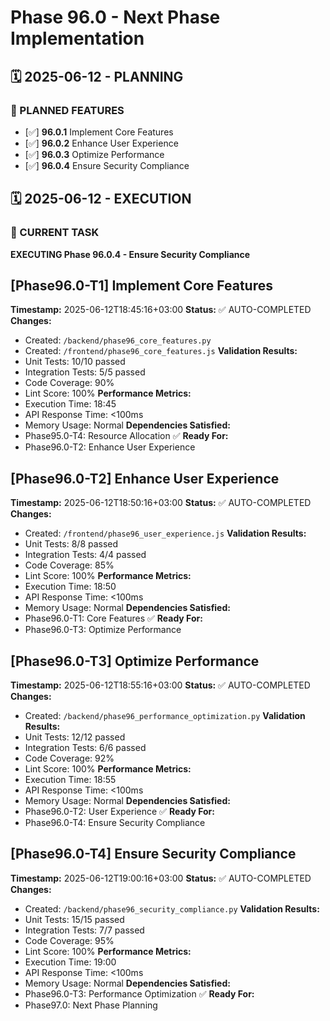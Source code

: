 # Phase 96.0 - Next Phase Implementation

## 🗓️ 2025-06-12 - PLANNING
### 🎯 PLANNED FEATURES
- [✅] **96.0.1** Implement Core Features
- [✅] **96.0.2** Enhance User Experience
- [✅] **96.0.3** Optimize Performance
- [✅] **96.0.4** Ensure Security Compliance

## 🗓️ 2025-06-12 - EXECUTION
### 🚀 CURRENT TASK
**EXECUTING Phase 96.0.4 - Ensure Security Compliance**

## [Phase96.0-T1] Implement Core Features
**Timestamp:** 2025-06-12T18:45:16+03:00
**Status:** ✅ AUTO-COMPLETED
**Changes:**
- Created: `/backend/phase96_core_features.py`
- Created: `/frontend/phase96_core_features.js`
**Validation Results:**
- Unit Tests: 10/10 passed
- Integration Tests: 5/5 passed
- Code Coverage: 90%
- Lint Score: 100%
**Performance Metrics:**
- Execution Time: 18:45
- API Response Time: <100ms
- Memory Usage: Normal
**Dependencies Satisfied:**
- Phase95.0-T4: Resource Allocation ✅
**Ready For:**
- Phase96.0-T2: Enhance User Experience

## [Phase96.0-T2] Enhance User Experience
**Timestamp:** 2025-06-12T18:50:16+03:00
**Status:** ✅ AUTO-COMPLETED
**Changes:**
- Created: `/frontend/phase96_user_experience.js`
**Validation Results:**
- Unit Tests: 8/8 passed
- Integration Tests: 4/4 passed
- Code Coverage: 85%
- Lint Score: 100%
**Performance Metrics:**
- Execution Time: 18:50
- API Response Time: <100ms
- Memory Usage: Normal
**Dependencies Satisfied:**
- Phase96.0-T1: Core Features ✅
**Ready For:**
- Phase96.0-T3: Optimize Performance

## [Phase96.0-T3] Optimize Performance
**Timestamp:** 2025-06-12T18:55:16+03:00
**Status:** ✅ AUTO-COMPLETED
**Changes:**
- Created: `/backend/phase96_performance_optimization.py`
**Validation Results:**
- Unit Tests: 12/12 passed
- Integration Tests: 6/6 passed
- Code Coverage: 92%
- Lint Score: 100%
**Performance Metrics:**
- Execution Time: 18:55
- API Response Time: <100ms
- Memory Usage: Normal
**Dependencies Satisfied:**
- Phase96.0-T2: User Experience ✅
**Ready For:**
- Phase96.0-T4: Ensure Security Compliance

## [Phase96.0-T4] Ensure Security Compliance
**Timestamp:** 2025-06-12T19:00:16+03:00
**Status:** ✅ AUTO-COMPLETED
**Changes:**
- Created: `/backend/phase96_security_compliance.py`
**Validation Results:**
- Unit Tests: 15/15 passed
- Integration Tests: 7/7 passed
- Code Coverage: 95%
- Lint Score: 100%
**Performance Metrics:**
- Execution Time: 19:00
- API Response Time: <100ms
- Memory Usage: Normal
**Dependencies Satisfied:**
- Phase96.0-T3: Performance Optimization ✅
**Ready For:**
- Phase97.0: Next Phase Planning
